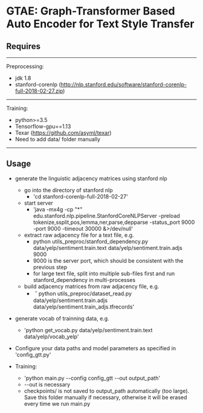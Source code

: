 # GTAE: Graph-Transformer Based Auto Encoder for Text Style Transfer

## Requires

------
Preprocessing:

+ jdk 1.8
+ stanford-corenlp (<http://nlp.stanford.edu/software/stanford-corenlp-full-2018-02-27.zip>)

------
Training:

+ python>=3.5
+ Tensorflow-gpu==1.13
+ Texar (<https://github.com/asyml/texar>)
+ Need to add data/ folder manually
------

## Usage

+ generate the linguistic adjacency matrices using stanford nlp
  + go into the directory of stanford nlp
    + 'cd stanford-corenlp-full-2018-02-27'
  + start server
    + 'java -mx4g -cp "*" edu.stanford.nlp.pipeline.StanfordCoreNLPServer -preload tokenize,ssplit,pos,lemma,ner,parse,depparse -status_port 9000 -port 9000 -timeout 30000 &>/dev/null'
  + extract raw adjacency file for a text file, e.g.
    + python utils_preproc/stanford_dependency.py data/yelp/sentiment.train.text data/yelp/sentiment.train.adjs 9000
    + 9000 is the server port, which should be consistent with the previous step
    + for large text file, split into multiple sub-files first and run stanford_dependency in multi-processes
  + build adjacency matrices from raw adjacency file, e.g.
    + ＇python utils_preproc/dataset_read.py data/yelp/sentiment.train.adjs data/yelp/sentiment.train_adjs.tfrecords'

+ generate vocab of trainning data, e.g.
  + 'python get_vocab.py data/yelp/sentiment.train.text data/yelp/vocab_yelp'

+ Configure your data paths and model parameters as specified in 'config_gtt.py'

+ Training:
  + 'python main.py --config config_gtt --out output_path'
  + --out is necessary
  + checkpoints/ is not saved to output_path automatically (too large). Save this folder manually if necessary, otherwise it will be erased every time we run main.py

